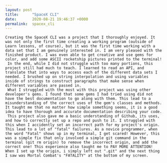 ```yaml
---
layout: post
title:      "SpaceX CLI"
date:       2020-08-21 19:46:37 +0000
permalink:  spacex_cli
---
```



    Creating the SpaceX CLI was a project that I thoroughly enjoyed. It was not only the first time creating a working program (outside of Learn lessons, of course), but it was the first time working with a data set that I am genuinely interested in. I am very pleased with the finished product. I was even able to get creative and use gems for color, and add some ASCII rocketship pictures printed to the terminal!
	 In the end, while I did not struggle with too many portions, this project still had much to teach. I learned to read an API, and translate that into ways to access each of the different data sets I needed. I brushed up on string interpolation and using variables inside of strings to construct paragraphs that make sense when different variables are passed in.
	 What I struggled with the most with this project was using other developer's gems. I found that some gems I had tried using did not have the best documentation to go along with them. This lead to a misunderstanding of the correct uses of the gem's classes and methods. It taught me that no matter how simple something seems, it is a good idea to have thorough and accurate documentation describing your code.
	 This project also gave me a basic understanding of Github, its uses, and how to correctly set up a repo and push to it. I struggled with this when I accidently set an incorrect path for my project's origin. This lead to a lot of "fatal" failures. As a novice programmer, when the word "Fatal" shows up in my terminal, I get scared! However, this was a simple fix that only involved a simple git command in the terminal (git rm origin) to remove the incorrect origin, and add the correct one! This experience also taught me to PAY MORE ATTENTION! When I set up the origin, i simply left out ".git" and the next thing I saw was Mortal Combat's "FATALITY" at the bottom of my screen.
	 

